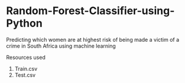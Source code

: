 # Random-Forest-Classifier-using-Python

Predicting which women are at highest risk of being made a victim of a crime in South Africa using machine learning

Resources used
1. Train.csv
2. Test.csv


